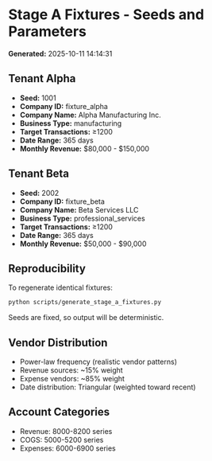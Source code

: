 # Stage A Fixtures - Seeds and Parameters

**Generated:** 2025-10-11 14:14:31

## Tenant Alpha

- **Seed:** 1001
- **Company ID:** fixture_alpha
- **Company Name:** Alpha Manufacturing Inc.
- **Business Type:** manufacturing
- **Target Transactions:** ≥1200
- **Date Range:** 365 days
- **Monthly Revenue:** $80,000 - $150,000

## Tenant Beta

- **Seed:** 2002
- **Company ID:** fixture_beta
- **Company Name:** Beta Services LLC
- **Business Type:** professional_services
- **Target Transactions:** ≥1200
- **Date Range:** 365 days
- **Monthly Revenue:** $50,000 - $90,000

## Reproducibility

To regenerate identical fixtures:

```bash
python scripts/generate_stage_a_fixtures.py
```

Seeds are fixed, so output will be deterministic.

## Vendor Distribution

- Power-law frequency (realistic vendor patterns)
- Revenue sources: ~15% weight
- Expense vendors: ~85% weight
- Date distribution: Triangular (weighted toward recent)

## Account Categories

- Revenue: 8000-8200 series
- COGS: 5000-5200 series
- Expenses: 6000-6900 series
